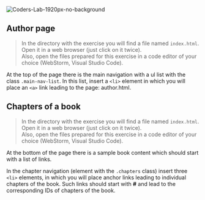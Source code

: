 ![Coders-Lab-1920px-no-background](https://user-images.githubusercontent.com/30623667/104709394-2cabee80-571f-11eb-9518-ea6a794e558e.png)


## Author page

> In the directory with the exercise you will find a file named `index.html`. Open it in a web browser (just click on it twice).  
> Also, open the files prepared for this exercise in a code editor of your choice (WebStorm, Visual Studio Code).

At the top of the page there is the main navigation with a ul list with the class `.main-nav-list`.
In this list, insert a `<li>` element in which you will place an `<a>` link leading to the page: author.html.


## Chapters of a book

> In the directory with the exercise you will find a file named `index.html`. Open it in a web browser (just click on it twice).  
> Also, open the files prepared for this exercise in a code editor of your choice (WebStorm, Visual Studio Code).

At the bottom of the page there is a sample book content which should start with a list of links.

In the chapter navigation (element with the `.chapters` class) insert three `<li>` elements, in which you will place anchor links leading to individual chapters of the book. Such links should start with **#** and lead to the corresponding IDs of chapters of the book.
